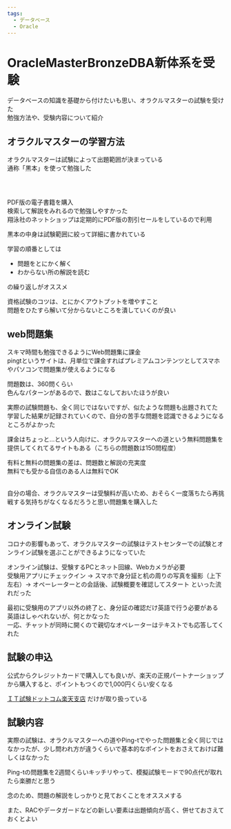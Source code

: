 ```yaml
---
tags:  
  - データベース
  - Oracle
---
```


# OracleMasterBronzeDBA新体系を受験

データベースの知識を基礎から付けたいも思い、オラクルマスターの試験を受けた<br>
勉強方法や、受験内容について紹介

## オラクルマスターの学習方法

オラクルマスターは試験によって出題範囲が決まっている<br>
通称「黒本」を使って勉強した<br>

<p><a href="https://px.a8.net/svt/ejp?a8mat=3BQHEO+ASS3KQ+407E+BWGDT&amp;a8ejpredirect=https%3A%2F%2Fwww.seshop.com%2Fproduct%2Fdetail%2F24168" rel="nofollow"> <img border="0" alt="" src="https://www.seshop.com/static/images/product/24168/L.png" /></a></p>
<p><img border="0" width="1" height="1" src="https://www11.a8.net/0.gif?a8mat=3BQHEO+ASS3KQ+407E+BWGDT" alt="" /> </p>

PDF版の電子書籍を購入<br>
検索して解説をみれるので勉強しやすかった<br>
翔泳社のネットショップは定期的にPDF版の割引セールをしているので利用<br>

黒本の中身は試験範囲に絞って詳細に書かれている<br>

学習の順番としては

- 問題をとにかく解く
- わからない所の解説を読む

の繰り返しがオススメ<br>

資格試験のコツは、とにかくアウトプットを増やすこと<br>
問題をひたすら解いて分からないところを潰していくのが良い<br>

## web問題集
スキマ時間も勉強できるようにWeb問題集に課金<br>
pingtというサイトは、月単位で課金すればプレミアムコンテンツとしてスマホやパソコンで問題集が使えるようになる<br>

問題数は、360問くらい<br>
色んなパターンがあるので、数はこなしておいたほうが良い<br>

実際の試験問題も、全く同じではないですが、似たような問題も出題されてた<br>
学習した結果が記録されていくので、自分の苦手な問題を認識できるようになるところがよかった<br>

課金はちょっと...という人向けに、オラクルマスターへの道という無料問題集を提供してくれてるサイトもある（こちらの問題数は150問程度）<br>

有料と無料の問題集の差は、問題数と解説の充実度<br>
無料でも受かる自信のある人は無料でOK<br><br>

自分の場合、オラクルマスターは受験料が高いため、おそらく一度落ちたら再挑戦する気持ちがなくなるだろうと思い問題集を購入した

## オンライン試験

コロナの影響もあって、オラクルマスターの試験はテストセンターでの試験とオンライン試験を選ぶことができるようになっていた<br>

オンライン試験は、受験するPCとネット回線、Webカメラが必要<br>
受験用アプリにチェックイン → スマホで身分証と机の周りの写真を撮影（上下左右）→ オペーレーターとの会話後、試験概要を確認してスタート といった流れだった<br>

最初に受験用のアプリ以外の終了と、身分証の確認だけ英語で行う必要がある<br>
英語はしゃべれないが、何とかなった<br>一応、チャットが同時に開くので親切なオペレーターはテキストでも応答してくれた

## 試験の申込

公式からクレジットカードで購入しても良いが、楽天の正規パートナーショップから購入すると、ポイントもつくので1,000円くらい安くなる<br>

<a href="https://hb.afl.rakuten.co.jp/hgc/1d9593ab.db850c89.1d9593ac.d61a2d00/?pc=https%3A%2F%2Fwww.rakuten.co.jp%2Fit-test%2F&amp;link_type=text&amp;ut=eyJwYWdlIjoic2hvcCIsInR5cGUiOiJ0ZXh0IiwiY29sIjoxLCJjYXQiOiIxIiwiYmFuIjoiMTYyMzMiLCJhbXAiOmZhbHNlfQ%3D%3D" target="_blank" rel="nofollow sponsored noopener" style="word-wrap: break-word;">ＩＴ試験ドットコム楽天支店</a> だけが取り扱っている

## 試験内容 

実際の試験は、オラクルマスターへの道やPing-tでやった問題集と全く同じではなかったが、少し問われ方が違うくらいで基本的なポイントをおさえておけば難しくはなかった<br>

Ping-tの問題集を2週間くらいキッチリやって、模擬試験モードで90点代が取れたら楽勝だと思う<br>

念のため、問題の解説をしっかりと見ておくことをオススメする<br>

また、RACやデータガードなどの新しい要素は出題傾向が高く、併せておさえておくとよい
